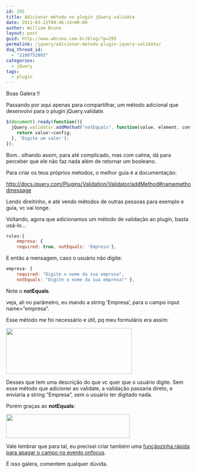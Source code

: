 ```yaml
---
id: 295
title: Adicionar método no plugin jQuery.validate
date: 2011-03-22T09:46:24+00:00
author: William Bruno
layout: post
guid: http://www.wbruno.com.br/blog/?p=295
permalink: /jquery/adicionar-metodo-plugin-jquery-validate/
dsq_thread_id:
  - "2100751093"
categories:
  - jQuery
tags:
  - plugin
---
```

Boas Galera !!

Passando por aqui apenas para compartilhar, um método adicional que desenvolvi para o plugin jQuery.validate.

<!--more-->

``` js
$(document).ready(function(){
  jQuery.validator.addMethod("notEquals", function(value, element, config){
    return value!=config;
  }, 'Digite um valor');
});
```

Bom.. olhando assim, para até complicado, mas com calma, dá para perceber que ele não faz nada além de retornar um booleano.

Para criar os teus próprios métodos, o melhor guia é a documentação:

<a href="http://docs.jquery.com/Plugins/Validation/Validator/addMethod#namemethodmessage" target="_blank">http://docs.jquery.com/Plugins/Validation/Validator/addMethod#namemethodmessage</a>

Lendo direitinho, e até vendo métodos de outras pessoas para exemplo e guia, vc vai longe.

Voltando, agora que adicionamos um método de validação ao plugin, basta usá-lo…

``` js
rules:{
    empresa: {
    required: true, notEquals: 'Empresa'},
```

E então a mensagem, caso o usuário não digite:

``` js
empresa: {
    required: "Digite o nome da sua empresa",
    notEquals: "Digite o nome da sua empresa!" },
```

Note o **notEquals**.

veja, ali no parâmetro, eu mando a string &#8216;Empresa&#8217;, para o campo input name=&#8221;empresa&#8221;.

Esse método me foi necessário e útil, pq meu formulário era assim:

[<img class="aligncenter size-full wp-image-296" title="Screen shot 2011-03-22 at 9.39.32 AM" src="/wp-content/uploads/2011/03/Screen-shot-2011-03-22-at-9.39.32-AM.png" alt="" width="343" height="125" srcset="/wp-content/uploads/2011/03/Screen-shot-2011-03-22-at-9.39.32-AM.png 343w, /wp-content/uploads/2011/03/Screen-shot-2011-03-22-at-9.39.32-AM-300x109.png 300w" sizes="(max-width: 343px) 100vw, 343px" />](/wp-content/uploads/2011/03/Screen-shot-2011-03-22-at-9.39.32-AM.png)

Desses que tem uma descrição do que vc quer que o usuário digite. Sem esse método que adicionei ao validate, a validação passaria direto, e enviaria a string &#8220;Empresa&#8221;, sem o usuário ter digitado nada.

Porém graças ao **notEquals**:

[<img class="aligncenter size-full wp-image-297" title="Screen shot 2011-03-22 at 9.41.30 AM" src="/wp-content/uploads/2011/03/Screen-shot-2011-03-22-at-9.41.30-AM.png" alt="" width="337" height="65" srcset="/wp-content/uploads/2011/03/Screen-shot-2011-03-22-at-9.41.30-AM.png 337w, /wp-content/uploads/2011/03/Screen-shot-2011-03-22-at-9.41.30-AM-300x57.png 300w" sizes="(max-width: 337px) 100vw, 337px" />](/wp-content/uploads/2011/03/Screen-shot-2011-03-22-at-9.41.30-AM.png)

Vale lembrar que para tal, eu precisei criar também uma [funçãozinha rápida para apagar o campo no evento onfocus](https://wbruno.com.br/jquery/criando-um-plugin-jquery-parte-1-comecando/).

É isso galera, comentem qualquer dúvida.
